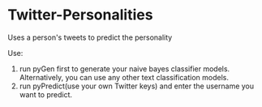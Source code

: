 # Twitter-Personalities
Uses a person's tweets to predict the personality

Use:
1. run pyGen first to generate your naive bayes classifier models. Alternatively, you can use any other text classification models.
2. run pyPredict(use your own Twitter keys) and enter the username you want to predict.